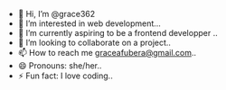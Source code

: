 - 👋 Hi, I’m @grace362
- 👀 I’m interested in web development...
- 🌱 I’m currently aspiring to be a frontend developper ..
- 💞️ I’m looking to collaborate on a project..
- 📫 How to reach me graceafubera@gmail.com..
- 😄 Pronouns: she/her..
- ⚡ Fun fact: I love coding..

<!---
grace362/grace362 is a ✨ special ✨ repository because its `README.md` (this file) appears on your GitHub profile.
You can click the Preview link to take a look at your changes.
--->
